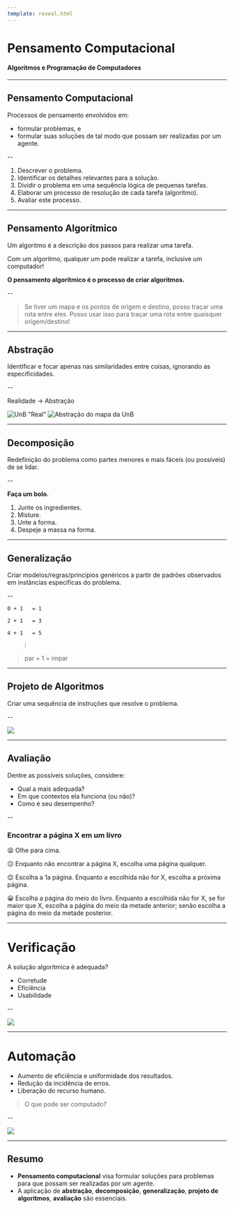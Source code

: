 ```yaml
---
template: reveal.html
---
```


# Pensamento Computacional

#### Algoritmos e Programação de Computadores

---

## Pensamento Computacional

Processos de pensamento envolvidos em:
* formular problemas, e
* formular suas soluções de tal modo que possam ser realizadas por um agente.

--

1. Descrever o problema.
1. Identificar os detalhes relevantes para a solução.
1. Dividir o problema em uma sequência lógica de pequenas tarefas.
1. Elaborar um processo de resolução de cada tarefa (algoritmo).
1. Avaliar este processo.

---

## Pensamento Algorítmico

Um algoritmo é a descrição dos passos para realizar uma tarefa.

Com um algoritmo, qualquer um pode realizar a tarefa, inclusive um computador!

**O pensamento algorítmico é o processo de criar algoritmos.**

--

> Se tiver um mapa e os pontos de origem e destino, posso traçar uma rota entre eles. Posso usar isso para traçar uma rota entre quaisquer origem/destino!

<!-- --

> Se tiver as quantidades adequadas de certos ingredientes, posso seguir uma sequência de passos e obter um bolo. Posso usar isso para fazer qualquer bolo! -->

---

## Abstração

Identificar e focar apenas nas similaridades entre coisas, ignorando as especificidades.

--

Realidade → Abstração

![UnB "Real"](assets/img/unb_mapa.png "Mapa da UnB") <!-- .element height="45%" width="45%" -->![Abstração do mapa da UnB](assets/img/unb_modelo.png "Abstração do mapa da UnB")<!-- .element height="45%" width="45%" -->

---

## Decomposição

Redefinição do problema como partes menores e mais fáceis (ou possíveis) de se lidar.

--

**Faça um bolo.**
1. Junte os ingredientes.
1. Misture.
1. Unte a forma.
1. Despeje a massa na forma.

---

## Generalização

Criar modelos/regras/princípios genéricos a partir de padrões observados em instâncias específicas do problema.

--

`0 + 1   = 1`

`2 + 1   = 3`

`4 + 1   = 5`

`     ⋮`

> par + 1 = ímpar

---

## Projeto de Algoritmos

Criar uma sequência de instruções que resolve o problema.

--

<img style="display:inline-block;vertical-align:middle;" src="https://img.shields.io/badge/TODO-ProjetodeAlgoritmos-red">

---

## Avaliação

Dentre as possíveis soluções, considere:
- Qual a mais adequada?
- Em que contextos ela funciona (ou não)?
- Como é seu desempenho?

--

### Encontrar a página X em um livro

😫 Olhe para cima.

😐 Enquanto não encontrar a página X, escolha uma página qualquer.

😌 Escolha a 1a página. Enquanto a escolhida não for X, escolha a próxima página.

😀 Escolha a página do meio do livro. Enquanto a escolhida não for X, se for maior que X, escolha a página do meio da metade anterior; senão escolha a página do meio da metade posterior.

---

# Verificação

A solução algorítmica é adequada?
- Corretude
- Eficiência
- Usabilidade

--

<img style="display:inline-block;vertical-align:middle;" src="https://img.shields.io/badge/TODO-Verificação-red">

---

# Automação

- Aumento de eficiência e uniformidade dos resultados.
- Redução da incidência de erros.
- Liberação do recurso humano.

> O que pode ser computado?

--

<img style="display:inline-block;vertical-align:middle;" src="https://img.shields.io/badge/TODO-Automação-red">

---

## Resumo

* **Pensamento computacional** visa formular soluções para problemas para que possam ser realizadas por um agente.
* A aplicação de **abstração**, **decomposição**, **generalização**, **projeto de algoritmos**, **avaliação** são essenciais.
